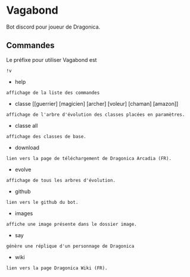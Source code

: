 # Vagabond

Bot discord pour joueur de Dragonica.

## Commandes

Le préfixe pour utiliser Vagabond est
```
!v
```

- help
```
affichage de la liste des commandes
```

- classe [[guerrier] [magicien] [archer] [voleur] [chaman] [amazon]]
```
affichage de l'arbre d'évolution des classes placées en paramètres.
```

- classe all
```
affichage des classes de base.
```

- download
```
lien vers la page de téléchargement de Dragonica Arcadia (FR).
```

- evolve
```
affichage de tous les arbres d'évolution.
```

- github
```
lien vers le github du bot.
```

- images
```
affiche une image présente dans le dossier image.
```

- say
```
génère une réplique d'un personnage de Dragonica
```

- wiki
```
lien vers la page Dragonica Wiki (FR).
```
